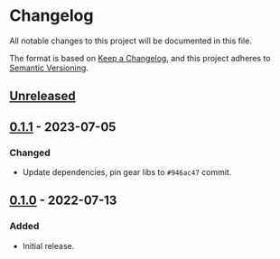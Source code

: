 # Changelog
All notable changes to this project will be documented in this file.

The format is based on [Keep a Changelog](https://keepachangelog.com/en/1.0.0/),
and this project adheres to [Semantic Versioning](https://semver.org/spec/v2.0.0.html).

## [Unreleased]

## [0.1.1] - 2023-07-05
### Changed
- Update dependencies, pin gear libs to `#946ac47` commit.

## [0.1.0] - 2022-07-13
### Added
- Initial release.

[Unreleased]: https://github.com/gear-dapps/ping/compare/0.1.1...HEAD
[0.1.1]: https://github.com/gear-dapps/ping/compare/0.1.0...0.1.1
[0.1.0]: https://github.com/gear-dapps/ping/compare/a6aedf7...0.1.0
